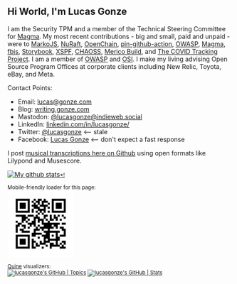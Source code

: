 ## Hi World, I'm Lucas Gonze

I am the Security TPM and a member of the Technical Steering Committee  for [Magma](https://magmacore.org/). My most recent contributions - big and small, paid and unpaid - were to [MarkoJS](https://github.com/marko-js/marko), [NuRaft](https://github.com/ebay/NuRaft), [OpenChain](https://github.com/OpenChain-Project), [pin-github-action](https://github.com/mheap/pin-github-action), [OWASP](https://github.com/OWASP/CheatSheetSeries/), [Magma](magmacore.org/), [fbjs](https://github.com/facebook/fbjs), [Storybook](https://github.com/storybookjs/storybook), [XSPF](https://gitlab.xiph.org/xiph/xspf-website), [CHAOSS](https://chaoss.info/), [Merico Build](https://github.com/merico-dev/build), and [The COVID Tracking Project](https://github.com/orgs/COVID19Tracking/dashboard). I am a member of [OWASP](https://owasp.org/) and [OSI](https://opensource.org/). I make my living advising  Open Source Program Offices at corporate clients including New Relic, Toyota, eBay, and Meta. 

Contact Points:
- Email: [lucas@gonze.com](mailto:lucas@gonze.com)
- Blog: [writing.gonze.com](https://writing.gonze.com/)
- Mastodon: <a rel="me" href="https://indieweb.social/@lucasgonze">@lucasgonze@indieweb.social</a>
- LinkedIn: [linkedin.com/in/lucasgonze/](https://www.linkedin.com/in/lucasgonze/)
- Twitter: [@lucasgonze](https://twitter.com/lucas_gonze) <-- stale
- Facebook: [Lucas Gonze](https://www.facebook.com/lucasgonze) <-- don't expect a fast response

I post [musical transcriptions here on Github](https://duckduckgo.com/?q=site%3Agithub.com+lucasgonze+%22sheet+music%22&ia=web) using open formats like Lilypond and Musescore.

<a href="https://github.com/anuraghazra/github-readme-stats">![My github stats](https://github-readme-stats.vercel.app/api?username=lucasgonze&show_icons=true)</a><small>[*!](https://github.com/anuraghazra/github-readme-stats)

Mobile-friendly loader for this page:<br>
<img src="https://github.com/lucasgonze/lucasgonze/blob/f96e7ae286da255a571e049213adf8ff0c391fd6/github-lucagonze-QR-code.jpg" alt="QR code for github.com/lucasgonze" height="150">

[Quine](https://quine.sh/) visualizers:<br>
[![lucasgonze's GitHub | Topics](https://stats.quine.sh/lucasgonze/topics-over-time?theme=light)](https://quine.sh)
[![lucasgonze's GitHub | Stats](https://stats.quine.sh/lucasgonze/github?theme=light)](https://quine.sh)
